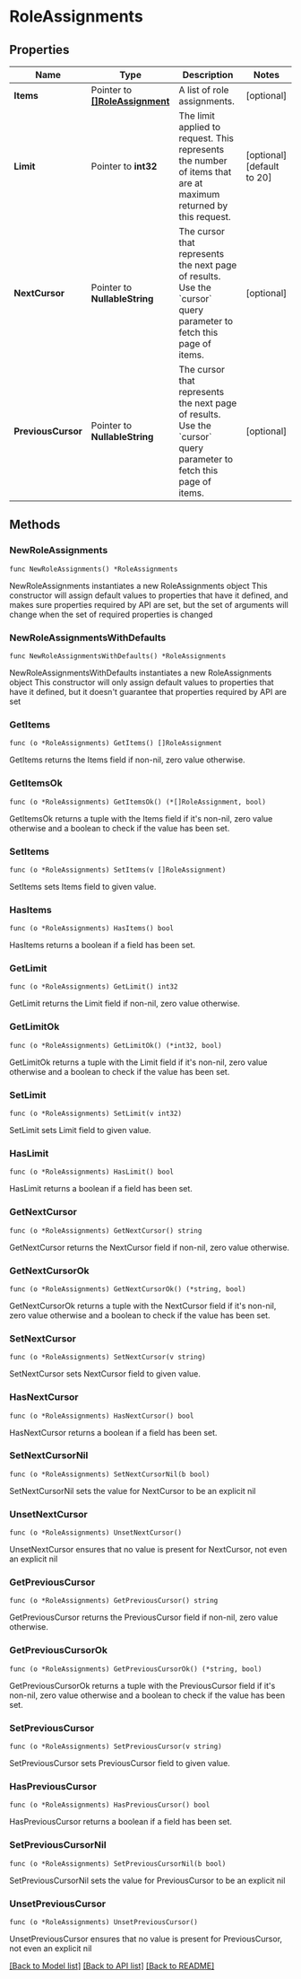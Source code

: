 # RoleAssignments

## Properties

Name | Type | Description | Notes
------------ | ------------- | ------------- | -------------
**Items** | Pointer to [**[]RoleAssignment**](RoleAssignment.md) | A list of role assignments. | [optional] 
**Limit** | Pointer to **int32** | The limit applied to request. This represents the number of items that are at maximum returned by this request. | [optional] [default to 20]
**NextCursor** | Pointer to **NullableString** | The cursor that represents the next page of results. Use the &#x60;cursor&#x60; query parameter to fetch this page of items. | [optional] 
**PreviousCursor** | Pointer to **NullableString** | The cursor that represents the next page of results. Use the &#x60;cursor&#x60; query parameter to fetch this page of items. | [optional] 

## Methods

### NewRoleAssignments

`func NewRoleAssignments() *RoleAssignments`

NewRoleAssignments instantiates a new RoleAssignments object
This constructor will assign default values to properties that have it defined,
and makes sure properties required by API are set, but the set of arguments
will change when the set of required properties is changed

### NewRoleAssignmentsWithDefaults

`func NewRoleAssignmentsWithDefaults() *RoleAssignments`

NewRoleAssignmentsWithDefaults instantiates a new RoleAssignments object
This constructor will only assign default values to properties that have it defined,
but it doesn't guarantee that properties required by API are set

### GetItems

`func (o *RoleAssignments) GetItems() []RoleAssignment`

GetItems returns the Items field if non-nil, zero value otherwise.

### GetItemsOk

`func (o *RoleAssignments) GetItemsOk() (*[]RoleAssignment, bool)`

GetItemsOk returns a tuple with the Items field if it's non-nil, zero value otherwise
and a boolean to check if the value has been set.

### SetItems

`func (o *RoleAssignments) SetItems(v []RoleAssignment)`

SetItems sets Items field to given value.

### HasItems

`func (o *RoleAssignments) HasItems() bool`

HasItems returns a boolean if a field has been set.

### GetLimit

`func (o *RoleAssignments) GetLimit() int32`

GetLimit returns the Limit field if non-nil, zero value otherwise.

### GetLimitOk

`func (o *RoleAssignments) GetLimitOk() (*int32, bool)`

GetLimitOk returns a tuple with the Limit field if it's non-nil, zero value otherwise
and a boolean to check if the value has been set.

### SetLimit

`func (o *RoleAssignments) SetLimit(v int32)`

SetLimit sets Limit field to given value.

### HasLimit

`func (o *RoleAssignments) HasLimit() bool`

HasLimit returns a boolean if a field has been set.

### GetNextCursor

`func (o *RoleAssignments) GetNextCursor() string`

GetNextCursor returns the NextCursor field if non-nil, zero value otherwise.

### GetNextCursorOk

`func (o *RoleAssignments) GetNextCursorOk() (*string, bool)`

GetNextCursorOk returns a tuple with the NextCursor field if it's non-nil, zero value otherwise
and a boolean to check if the value has been set.

### SetNextCursor

`func (o *RoleAssignments) SetNextCursor(v string)`

SetNextCursor sets NextCursor field to given value.

### HasNextCursor

`func (o *RoleAssignments) HasNextCursor() bool`

HasNextCursor returns a boolean if a field has been set.

### SetNextCursorNil

`func (o *RoleAssignments) SetNextCursorNil(b bool)`

 SetNextCursorNil sets the value for NextCursor to be an explicit nil

### UnsetNextCursor
`func (o *RoleAssignments) UnsetNextCursor()`

UnsetNextCursor ensures that no value is present for NextCursor, not even an explicit nil
### GetPreviousCursor

`func (o *RoleAssignments) GetPreviousCursor() string`

GetPreviousCursor returns the PreviousCursor field if non-nil, zero value otherwise.

### GetPreviousCursorOk

`func (o *RoleAssignments) GetPreviousCursorOk() (*string, bool)`

GetPreviousCursorOk returns a tuple with the PreviousCursor field if it's non-nil, zero value otherwise
and a boolean to check if the value has been set.

### SetPreviousCursor

`func (o *RoleAssignments) SetPreviousCursor(v string)`

SetPreviousCursor sets PreviousCursor field to given value.

### HasPreviousCursor

`func (o *RoleAssignments) HasPreviousCursor() bool`

HasPreviousCursor returns a boolean if a field has been set.

### SetPreviousCursorNil

`func (o *RoleAssignments) SetPreviousCursorNil(b bool)`

 SetPreviousCursorNil sets the value for PreviousCursor to be an explicit nil

### UnsetPreviousCursor
`func (o *RoleAssignments) UnsetPreviousCursor()`

UnsetPreviousCursor ensures that no value is present for PreviousCursor, not even an explicit nil

[[Back to Model list]](../README.md#documentation-for-models) [[Back to API list]](../README.md#documentation-for-api-endpoints) [[Back to README]](../README.md)


